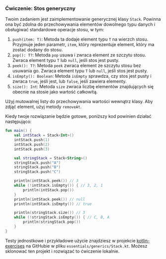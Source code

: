 ### Ćwiczenie: Stos generyczny

Twoim zadaniem jest zaimplementowanie generycznej klasy `Stack`. Powinna ona być zdolna do przechowywania elementów dowolnego typu danych i obsługiwać standardowe operacje stosu, w tym:
1. `push(item: T)`: Metoda ta dodaje element typu `T` na wierzch stosu. Przyjmuje jeden parametr, `item`, który reprezentuje element, który ma zostać dodany do stosu.
2. `pop(): T?`: Metoda `pop` usuwa i zwraca element ze szczytu stosu. Zwraca element typu `T` lub `null`, jeśli stos jest pusty.
3. `peek(): T?`: Metoda `peek` zwraca element ze szczytu stosu bez usuwania go. Zwraca element typu `T` lub `null`, jeśli stos jest pusty.
4. `isEmpty(): Boolean`: Metoda `isEmpty` sprawdza, czy stos jest pusty i zwraca `true`, jeśli jest, lub `false`, jeśli zawiera elementy.
5. `size(): Int`: Metoda `size` zwraca liczbę elementów znajdujących się obecnie na stosie jako wartość całkowitą.

Użyj mutowalnej listy do przechowywania wartości wewnątrz klasy. Aby zdjąć element, użyj metody `removeAt`.

Kiedy twoje rozwiązanie będzie gotowe, poniższy kod powinien działać następująco:

```kotlin
fun main() {
    val intStack = Stack<Int>()
    intStack.push(1)
    intStack.push(2)
    intStack.push(3)

    val stringStack = Stack<String>()
    stringStack.push("A")
    stringStack.push("B")
    stringStack.push("C")

    println(intStack.peek()) // 3
    while (!intStack.isEmpty()) { // 3, 2, 1
        println(intStack.pop())
    }
    println(intStack.peek()) // null
    println(intStack.isEmpty()) // true

    println(stringStack.size()) // 3
    while (!stringStack.isEmpty()) { // C, B, A
        println(stringStack.pop()) 
    }
}
```

Testy jednostkowe i przykładowe użycie znajdziesz w projekcie [kotlin-exercises](https://github.com/MarcinMoskala/kotlin-exercises) na GitHubie w pliku `essentials/generics/Stack.kt`. Możesz sklonować ten projekt i rozwiązać to ćwiczenie lokalnie.
